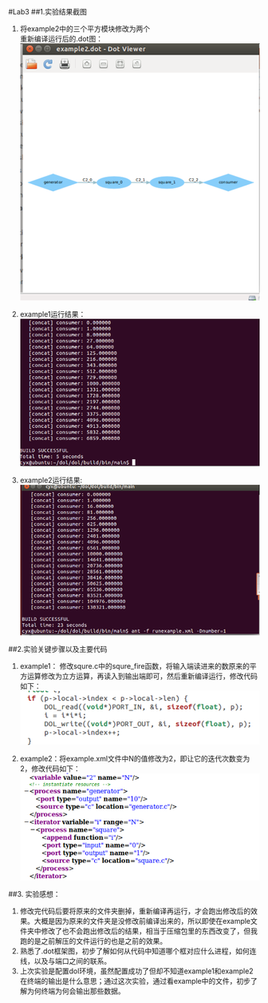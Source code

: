 #Lab3
##1.实验结果截图
1. 将example2中的三个平方模块修改为两个
<br />重新编译运行后的.dot图：
<br /> ![](https://github.com/CYXXYC/for-graph/blob/master/dot.png)

2. example1运行结果：
<br />![](https://github.com/CYXXYC/for-graph/blob/master/example1.png)

3. example2运行结果:
<br />![](https://github.com/CYXXYC/for-graph/blob/master/example2.png)

##2.实验关键步骤以及主要代码
1. example1：
修改squre.c中的squre_fire函数，将输入端读进来的数原来的平方运算修改为立方运算，再读入到输出端即可，然后重新编译运行，修改代码如下：
<br />![](https://github.com/CYXXYC/for-graph/blob/master/example1代码.png)

2. example2：将example.xml文件中N的值修改为2，即让它的迭代次数变为2，修改代码如下：
<br />![](https://github.com/CYXXYC/for-graph/blob/master/example2代码.png)

##3. 实验感想：
1. 修改完代码后要将原来的文件夹删掉，重新编译再运行，才会跑出修改后的效果。大概是因为原来的文件夹是没修改前编译出来的，所以即使在example文件夹中修改了也不会跑出修改后的结果，相当于压缩包里的东西改变了，但我跑的是之前解压的文件运行的也是之前的效果。
2. 熟悉了.dot框架图，初步了解如何从代码中知道哪个框对应什么进程，如何连线，以及与端口之间的联系。
3. 上次实验是配置dol环境，虽然配置成功了但却不知道example1和example2在终端的输出是什么意思；通过这次实验，通过看example中的文件，初步了解为何终端为何会输出那些数据。